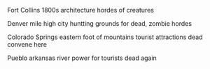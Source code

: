 Fort Collins
1800s architecture
hordes of creatures

Denver
mile high city
huntting grounds for dead, zombie hordes

Colorado Springs
eastern foot of mountains
tourist attractions
dead convene here

Pueblo
arkansas river
power for tourists
dead again